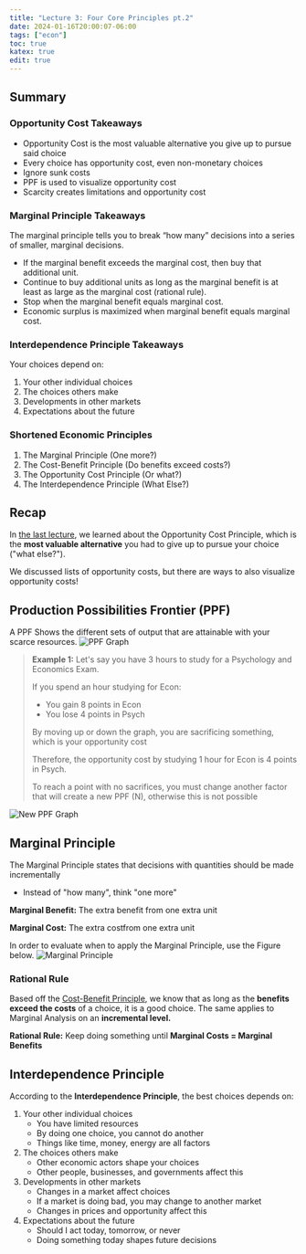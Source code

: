 ```yaml
---
title: "Lecture 3: Four Core Principles pt.2"
date: 2024-01-16T20:00:07-06:00
tags: ["econ"]
toc: true
katex: true
edit: true
---
```


## Summary

### Opportunity Cost Takeaways
- Opportunity Cost is the most valuable alternative you give up to pursue said choice
- Every choice has opportunity cost, even non-monetary choices
- Ignore sunk costs
- PPF is used to visualize opportunity cost
- Scarcity creates limitations and opportunity cost

### Marginal Principle Takeaways
The marginal principle tells you to break “how many” decisions into
a series of smaller, marginal decisions.
- If the marginal benefit exceeds the marginal cost, then buy that
additional unit.
- Continue to buy additional units as long as the marginal benefit
is at least as large as the marginal cost (rational rule).
- Stop when the marginal benefit equals marginal cost.
- Economic surplus is maximized when marginal benefit equals
marginal cost.

### Interdependence Principle Takeaways
Your choices depend on:
1. Your other individual choices
2. The choices others make
3. Developments in other markets
4. Expectations about the future

### Shortened Economic Principles
1. The Marginal Principle (One more?)
2. The Cost-Benefit Principle (Do benefits exceed costs?)
3. The Opportunity Cost Principle (Or what?)
4. The Interdependence Principle (What Else?)

## Recap

In [the last lecture](/w2024/econ-100/lecture-2/#opportunity-cost-principle), we learned about the Opportunity Cost Principle, which is the **most valuable alternative** you
had to give up to pursue your choice ("what else?").

We discussed lists of opportunity costs, but there are ways to also visualize opportunity costs!

## Production Possibilities Frontier (PPF)
A PPF Shows the different sets of output that are attainable with your scarce resources. ![PPF Graph](/PPF-Graph.png)


> **Example 1:** Let's say you have 3 hours to study for a Psychology and Economics Exam.
>
> If you spend an hour studying for Econ:
> - You gain 8 points in Econ
> - You lose 4 points in Psych
> 
> 
> 
> By moving up or down the graph, you are sacrificing something, which is your opportunity cost
> 
> Therefore, the opportunity cost by studying 1 hour for Econ is 4 points in Psych.
> 
> To reach a point with no sacrifices, you must change another factor that will create a new PPF (N), otherwise this is not possible

![New PPF Graph](/New-PPF-Graph.png)

## Marginal Principle
The Marginal Principle states that decisions with quantities should be made incrementally
- Instead of "how many", think "one more"

**Marginal Benefit:** The extra benefit from one extra unit 

**Marginal Cost:** The extra costfrom one extra unit 

In order to evaluate when to apply the Marginal Principle, use the Figure below.
![Marginal Principle](/Marginal-Principle.png)

### Rational Rule
Based off the [Cost-Benefit Principle](/w2024/econ-100/lecture-2/#cost-benefit-principle), we know that as long as the **benefits exceed the costs** of a choice, it is a good choice. The same applies to Marginal Analysis on an **incremental level.**

**Rational Rule:** Keep doing something until **Marginal Costs = Marginal Benefits**

## Interdependence Principle
According to the **Interdependence Principle**, the best choices depends on:
1. Your other individual choices
    - You have limited resources
    - By doing one choice, you cannot do another
    - Things like time, money, energy are all factors
2. The choices others make
    - Other economic actors shape your choices
    - Other people, businesses, and governments affect this
3. Developments in other markets
    - Changes in a market affect choices
    - If a market is doing bad, you may change to another market
    - Changes in prices and opportunity affect this
4. Expectations about the future
    - Should I act today, tomorrow, or never
    - Doing something today shapes future decisions


